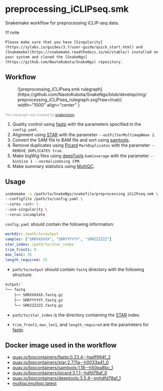 # preprocessing_iCLIPseq.smk

Snakemake workflow for preprocessing iCLIP-seq data.

!!! note

    Please make sure that you have [Singularity](https://sylabs.io/guides/3.7/user-guide/quick_start.html) and [Snakemake](https://snakemake.readthedocs.io/en/stable/) installed on your system and cloned the [SnakeNgs](https://github.com/NaotoKubota/SnakeNgs) repository.

## Workflow

<figure markdown="span">
	![preprocessing_iCLIPseq.smk rulegraph](https://github.com/NaotoKubota/SnakeNgs/blob/develop/img/preprocessing_iCLIPseq_rulegraph.svg?raw=true){ width="1000" align="center" }
</figure>

<span style="font-size: 0.8em; color: rgba(0, 0, 0, 0.4);">The rulegraph was created by [snakevision](https://github.com/OpenOmics/snakevision).</span>

1. Quality control using [fastp](https://github.com/OpenGene/fastp) with the parameters specified in the `config.yaml`.
2. Alignment using [STAR](https://github.com/alexdobin/STAR) with the parameter `--outFilterMultimapNmax 1`.
3. Convert the SAM file to BAM file and sort using [samtools](http://www.htslib.org/).
4. Remove duplicates using [Picard](https://broadinstitute.github.io/picard/) `MarkDuplicates` with the parameter `--REMOVE_DUPLICATES true`.
5. Make bigWig files using [deepTools](https://deeptools.readthedocs.io/en/develop/) `bamCoverage` with the parameter `--binSize 1 --normalizeUsing CPM`.
6. Make summary statistics using [MultiQC](https://multiqc.info/).

## Usage

``` bash
snakemake -s /path/to/SnakeNgs/snakefile/preprocessing_iCLIPseq.smk \
--configfile /path/to/config.yaml \
--cores <int> \
--use-singularity \
--rerun-incomplete
```

`config.yaml` should contain the following information:

``` yaml
workdir: /path/to/output
samples: ["SRRXXXXXX", "SRRYYYYYY", "SRRZZZZZZ"]
star_index: /path/to/star_index
trim_front1: 9
max_len1: 35
length_required: 25
```

- `path/to/output` should contain `fastq` directory with the following structure:

``` bash
output/
└── fastq
    ├── SRRXXXXXX.fastq.gz
    ├── SRRYYYYYY.fastq.gz
    └── SRRZZZZZZ.fastq.gz
```

- `path/to/star_index` is the directory containing the [STAR](https://github.com/alexdobin/STAR) index.

- `trim_front1`, `max_len1`, and `length_required` are the parameters for [fastp](https://github.com/OpenGene/fastp).

## Docker image used in the workflow

- [quay.io/biocontainers/fastp:0.23.4--hadf994f_2](https://quay.io/repository/biocontainers/fastp)
- [quay.io/biocontainers/star:2.7.11a--h0033a41_0](https://quay.io/repository/biocontainers/star)
- [quay.io/biocontainers/samtools:1.18--h50ea8bc_1](https://quay.io/repository/biocontainers/samtools)
- [quay.io/biocontainers/picard:3.1.1--hdfd78af_0](https://quay.io/repository/biocontainers/picard)
- [quay.io/biocontainers/deeptools:3.5.4--pyhdfd78af_1](https://quay.io/repository/biocontainers/deeptools)
- [multiqc/multiqc:latest](https://hub.docker.com/r/multiqc/multiqc)
